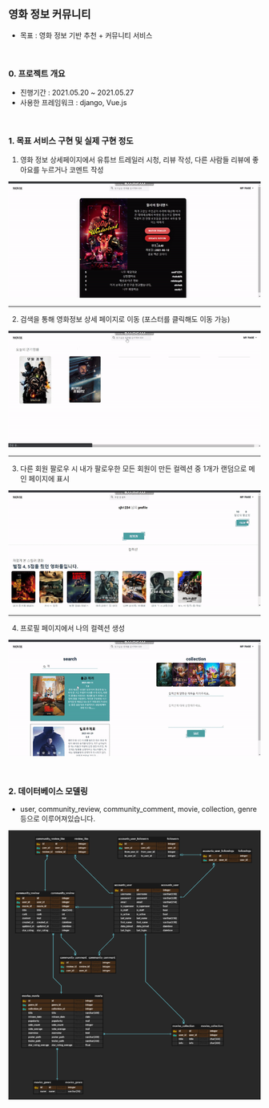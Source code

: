 ## 영화 정보 커뮤니티

- 목표 : 영화 정보 기반 추천 + 커뮤니티 서비스

  <br/>

### 0. 프로젝트 개요

- 진행기간 : 2021.05.20 ~ 2021.05.27
- 사용한 프레임워크 : django, Vue.js

<br>

### 1. 목표 서비스 구현 및 실제 구현 정도

1. 영화 정보 상세페이지에서 유튜브 트레일러 시청, 리뷰 작성, 다른 사람들 리뷰에 좋아요를 누르거나 코멘트 작성

![1](README.assets/1.gif)

---

2. 검색을 통해 영화정보 상세 페이지로 이동 (포스터를 클릭해도 이동 가능)

![2](README.assets/2.gif)

---

3. 다른 회원 팔로우 시 내가 팔로우한 모든 회원이 만든 컬렉션 중 1개가 랜덤으로 메인 페이지에 표시

![3](README.assets/3.gif)

---

4. 프로필 페이지에서 나의 컬렉션 생성

![4](README.assets/4.gif)



<br>

### 2. 데이터베이스 모델링

- user, community_review, community_comment, movie, collection, genre 등으로 이루어져있습니다.

![](README.assets/erd.png)

<br>

